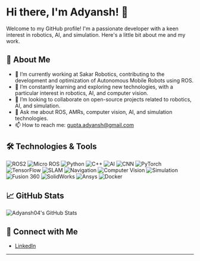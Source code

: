 # Hi there, I'm Adyansh! 👋

Welcome to my GitHub profile! I'm a passionate developer with a keen interest in robotics, AI, and simulation. Here's a little bit about me and my work.

## 🚀 About Me

- 🔭 I’m currently working at Sakar Robotics, contributing to the development and optimization of Autonomous Mobile Robots using ROS.
- 🌱 I’m constantly learning and exploring new technologies, with a particular interest in robotics, AI, and computer vision.
- 👯 I’m looking to collaborate on open-source projects related to robotics, AI, and simulation.
- 💬 Ask me about ROS, AMRs, computer vision, AI, and simulation technologies.
- 📫 How to reach me: gupta.adyansh@gmail.com


## 🛠️ Technologies & Tools

![ROS2](https://img.shields.io/badge/-ROS2-22314E?logo=ros&logoColor=white&style=flat)
![Micro ROS](https://img.shields.io/badge/-Micro%20ROS-0078D4?style=flat)
![Python](https://img.shields.io/badge/-Python-3776AB?logo=python&logoColor=white&style=flat)
![C++](https://img.shields.io/badge/-C++-00599C?logo=c%2B%2B&logoColor=white&style=flat)
![AI](https://img.shields.io/badge/-AI-00BFFF?style=flat)
![CNN](https://img.shields.io/badge/-CNN-FF1493?style=flat)
![PyTorch](https://img.shields.io/badge/-PyTorch-EE4C2C?logo=pytorch&logoColor=white&style=flat)
![TensorFlow](https://img.shields.io/badge/-TensorFlow-FF6F00?logo=tensorflow&logoColor=white&style=flat)
![SLAM](https://img.shields.io/badge/-SLAM-FF6F00?style=flat)
![Navigation](https://img.shields.io/badge/-Navigation-008080?style=flat)
![Computer Vision](https://img.shields.io/badge/-Computer%20Vision-FF4500?style=flat)
![Simulation](https://img.shields.io/badge/-Simulation-FFD700?style=flat)
![Fusion 360](https://img.shields.io/badge/-Fusion%20360-FFAE1A?style=flat)
![SolidWorks](https://img.shields.io/badge/-SolidWorks-FF0000?style=flat)
![Ansys](https://img.shields.io/badge/-Ansys-FFD700?style=flat)
![Docker](https://img.shields.io/badge/-Docker-2496ED?logo=docker&logoColor=white&style=flat)

## 📈 GitHub Stats

![Adyansh04's GitHub Stats](https://github-readme-stats.vercel.app/api?username=Adyansh04&show_icons=true&theme=radical)

## 🔗 Connect with Me

- [LinkedIn](https://www.linkedin.com/in/adyanshgupta/)


---

